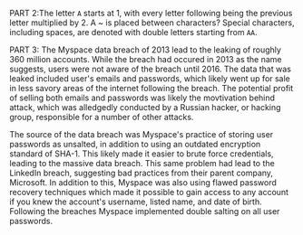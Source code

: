 PART 2:The letter `A` starts at 1, with every letter following being the previous letter multiplied by 2. A ~ is placed between characters? Special characters, including spaces, are denoted with double letters starting from `AA`.

PART 3: The Myspace data breach of 2013 lead to the leaking of roughly 360 million accounts. While the breach had occured in 2013 as the name suggests, users were not aware of the breach until 2016. The data that was leaked included user's emails and passwords, which likely went up for sale in less savory areas of the internet following the breach. The potential profit of selling both emails and passwords was likely the movtivation behind attack, which was alledgedly conducted by a Russian hacker, or hacking group, responsible for a number of other attacks.

The source of the data breach was Myspace's practice of storing user passwords as unsalted, in addition to using an outdated encryption standard of SHA-1. This likely made it easier to brute force credentials, leading to the massive data breach. This same problem had lead to the LinkedIn breach, suggesting bad practices from their parent company, Microsoft. In addition to this, Myspace was also using flawed password recovery techniques which made it possible to gain access to any account if you knew the account's username, listed name, and date of birth. Following the breaches Myspace implemented double salting on all user passwords.
